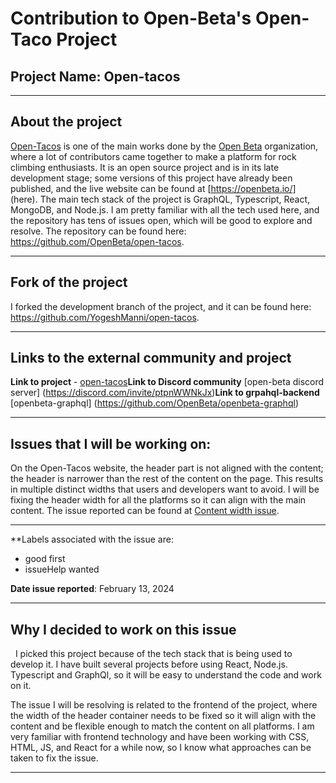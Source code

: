 # Contribution to Open-Beta's Open-Taco Project

## Project Name: Open-tacos

----------------------------------------

## About the project

[Open-Tacos](https://github.com/OpenBeta/open-tacos/tree/develop) is one of the main works done by the [Open Beta](https://github.com/OpenBeta) organization, where a lot of contributors came together to make a platform for rock climbing enthusiasts. It is an open source project and is in its late development stage; some versions of this project have already been published, and the live website can be found at [https://openbeta.io/] (here). The main tech stack of the project is GraphQL, Typescript, React, MongoDB, and Node.js. I am pretty familiar with all the tech used here, and the repository has tens of issues open, which will be good to explore and resolve. The repository can be found here: https://github.com/OpenBeta/open-tacos.

-----------------------------------------

## Fork of the project

I forked the development branch of the project, and it can be found here: https://github.com/YogeshManni/open-tacos.

---------------------------------------

## Links to the external community and project

**Link to project** - [open-tacos](https://github.com/OpenBeta/open-tacos/tree/develop?tab=readme-ov-file)**Link to Discord community** [open-beta discord server] (https://discord.com/invite/ptpnWWNkJx)**Link to grpahql-backend**  [openbeta-graphql] (https://github.com/OpenBeta/openbeta-graphql)

-----------------------------------

## Issues that I will be working on: 

  On the Open-Tacos website, the header part is not aligned with the content; the header is narrower than the rest of the content on the page. This results in multiple distinct widths that users and developers want to avoid. I will be fixing the header width for all the platforms so it can align with the main content. The issue reported can be found at [Content width issue](https://github.com/OpenBeta/open-tacos/issues/1096).

-----------------------------

**Labels associated with the issue are: 
   - good first
   -  issueHelp wanted
     
**Date issue reported**: February 13, 2024

-------------------------------------

## Why I decided to work on this issue

  I picked this project because of the tech stack that is being used to develop it. I have built several projects before using React, Node.js. Typescript and GraphQl, so it will be easy to understand the code and work on it. 
  
The issue I will be resolving is related to the frontend of the project, where the width of the header container needs to be fixed so it will align with the content and be flexible enough to match the content on all platforms. I am very familiar with frontend technology and have been working with CSS, HTML, JS, and React for a while now, so I know what approaches can be taken to fix the issue.

---------------------------------
